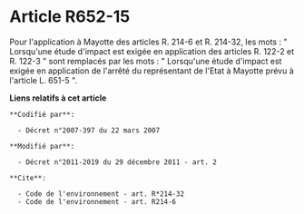 # Article R652-15

Pour l'application à Mayotte des articles R. 214-6 et R. 214-32, les mots : " Lorsqu'une étude d'impact est exigée en
application des articles R. 122-2 et R. 122-3 " sont remplacés par les mots : " Lorsqu'une étude d'impact est exigée en
application de l'arrêté du représentant de l'Etat à Mayotte prévu à l'article L. 651-5 ".

**Liens relatifs à cet article**

	**Codifié par**:

	  - Décret n°2007-397 du 22 mars 2007

	**Modifié par**:

	  - Décret n°2011-2019 du 29 décembre 2011 - art. 2

	**Cite**:

	  - Code de l'environnement - art. R*214-32
	  - Code de l'environnement - art. R214-6
